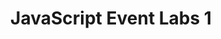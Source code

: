 ---
title:				"JavaScript Event Labs 1"
url: 			
name: 				"JS Events Labs 1"
description: 		"In this exercise event handlers will be created which will be invoked by a blur/onblur event."
short-description: 	"Create/invoke event handlers with blur/onblur event"
resource-link:		"/assets/courses/50141/javascript-events-lab-1"
resource-hash:		"javascript-events-lab-1"
img-src-dir:		/img/50141/
---